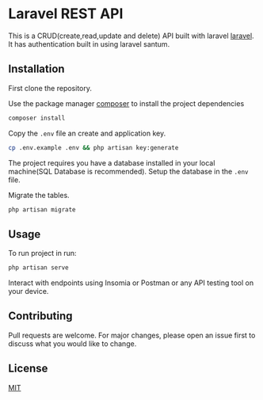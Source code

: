 
# Laravel REST API

This is a CRUD(create,read,update and delete) API built with laravel [laravel](https://laravel.com/). It has authentication built in using laravel santum.

## Installation

First clone the repository.

Use the package manager [composer](https://getcomposer.org/) to install the project dependencies

```bash
composer install
```

Copy the `.env` file an create and application key.

```bash
cp .env.example .env && php artisan key:generate
```

The project requires you have a database installed in your local machine(SQL Database is recommended).
Setup the database in the `.env` file.

Migrate the tables.

```bash
php artisan migrate
```

## Usage

To run project in run:

```bash
php artisan serve
```

Interact with endpoints using Insomia or Postman or any API testing tool on your device.

## Contributing

Pull requests are welcome. For major changes, please open an issue first to discuss what you would like to change.

## License

[MIT](https://choosealicense.com/licenses/mit/)
